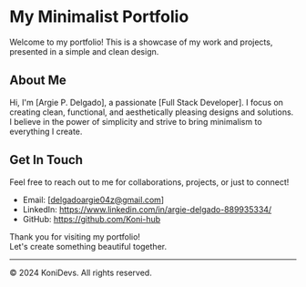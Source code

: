 # My Minimalist Portfolio

Welcome to my portfolio! This is a showcase of my work and projects, presented in a simple and clean design.

## About Me

Hi, I'm [Argie P. Delgado], a passionate [Full Stack Developer]. I focus on creating clean, functional, and aesthetically pleasing designs and solutions. I believe in the power of simplicity and strive to bring minimalism to everything I create.

## Get In Touch

Feel free to reach out to me for collaborations, projects, or just to connect!

- Email: [delgadoargie04z@gmail.com]
- LinkedIn: https://www.linkedin.com/in/argie-delgado-889935334/
- GitHub: https://github.com/Koni-hub

Thank you for visiting my portfolio!  
Let's create something beautiful together.

---

© 2024 KoniDevs. All rights reserved.
